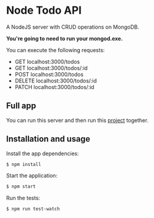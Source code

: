 # Node Todo API
A NodeJS server with CRUD operations on MongoDB.

**You're going to need to run your mongod.exe.**

You can execute the following requests:
- GET localhost:3000/todos
- GET localhost:3000/todos/:id
- POST localhost:3000/todos
- DELETE localhost:3000/todos/:id
- PATCH localhost:3000/todos/:id

## Full app
You can run this server and then run this [project](https://github.com/kukuu/react-crud) together.

## Installation and usage

Install the app dependencies:
```bash
$ npm install
```
Start the application:
```bash
$ npm start
```

Run the tests:
```bash
$ npm run test-watch
```
